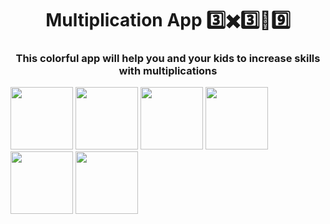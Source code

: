<h1 align="center">Multiplication App 3️⃣✖️3️⃣🟰9️⃣</h1>
<h3 align="center">This colorful app will help you and your kids to increase skills with multiplications</h3>

<p float="left">
  <img src="https://i.ibb.co/4s56svF/1.png" width="100" />
  <img src="https://i.ibb.co/ZSXGSqT/2.png" width="100" />
  <img src="https://i.ibb.co/hBtjVPN/3.png" width="100" />
  <img src="https://i.ibb.co/PMwDdjR/4.png" width="100" />
  <img src="https://i.ibb.co/s1ZFdtY/5.png" width="100" />
  <img src="https://i.ibb.co/pX7fj1s/6.png" width="100" />
</p>






